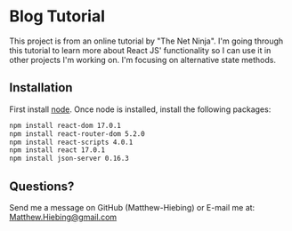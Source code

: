 # Blog Tutorial
This project is from an online tutorial by "The Net Ninja".  I'm going through this tutorial to learn more about React JS' functionality so I can use it in other projects I'm working on.  I'm focusing on alternative state methods.

## Installation
First install [node](https://nodejs.org/en/).  Once node is installed, install the following packages:

```bash
npm install react-dom 17.0.1
npm install react-router-dom 5.2.0
npm install react-scripts 4.0.1
npm install react 17.0.1
npm install json-server 0.16.3
```

## Questions?
Send me a message on GitHub (Matthew-Hiebing) or E-mail me at: Matthew.Hiebing@gmail.com
